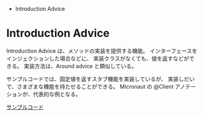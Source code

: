 <!-- toc -->
- Introduction Advice

# Introduction Advice
Introduction Advice は、メソッドの実装を提供する機能。
インターフェースをインジェクションした場合などに、
実装クラスがなくても、値を返すなどができる。
実装方法は、Around advice と類似している。

サンプルコードでは、固定値を返すスタブ機能を実装しているが、
実装しだいで、さまざまな機能を持たせることができる。
Micronaut の @Client アノテーションが、代表的な例となる。

[サンプルコード](../../src/main/kotlin/micronaut/kotlin/coroutine/sample/IntroductionAdviceController.kt)

